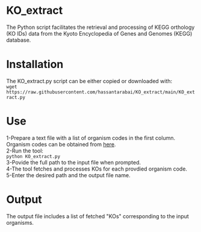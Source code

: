 # KO_extract
The Python script facilitates the retrieval and processing of KEGG orthology (KO IDs) data from the Kyoto Encyclopedia of Genes and Genomes (KEGG) database.  

# Installation
The KO_extract.py script can be either copied or downloaded with:     
`wget https://raw.githubusercontent.com/hassantarabai/KO_extract/main/KO_extract.py`


# Use
1-Prepare a text file with a list of organism codes in the first column. Organism codes can be obtained from [here](https://www.genome.jp/kegg/catalog/org_list.html).  
2-Run the tool:  
`python KO_extract.py`    
3-Povide the full path to the input file when prompted.    
4-The tool fetches and processes KOs for each provdied organism code.  
5-Enter the desired path and the output file name.     

# Output
The output file includes a list of fetched "KOs" corresponding to the input organisms. 

